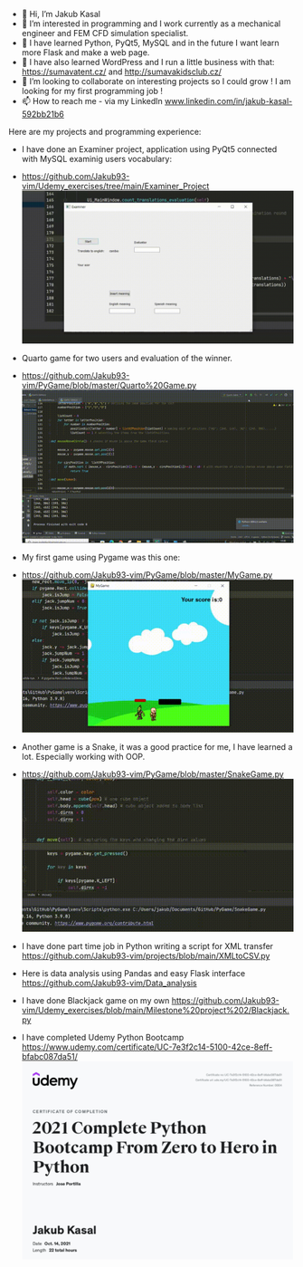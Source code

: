 - 👋 Hi, I’m Jakub Kasal
- 👀 I’m interested in programming and I work currently as a mechanical engineer and FEM CFD simulation specialist.
- 🌱 I have learned Python, PyQt5, MySQL and in the future I want learn more Flask and make a web page.
- 🧶 I have also learned WordPress and I run a little business with that: https://sumavatent.cz/ and http://sumavakidsclub.cz/
- 💞️ I’m looking to collaborate on interesting projects so I could grow ! I am looking for my first programming job !
- 📫 How to reach me -  via my LinkedIn www.linkedin.com/in/jakub-kasal-592bb21b6

Here are my projects and programming experience:

- I have done an Examiner project, application using PyQt5 connected with MySQL examinig users vocabulary:
- https://github.com/Jakub93-vim/Udemy_exercises/tree/main/Examiner_Project
![alt text](https://github.com/Jakub93-vim/Udemy_exercises/blob/main/Examiner_Project/Examiner_animation.gif?raw=true "Logo Title Text 1")

- Quarto game for two users and evaluation of the winner.
- https://github.com/Jakub93-vim/PyGame/blob/master/Quarto%20Game.py
![alt text](https://github.com/Jakub93-vim/PyGame/blob/master/quarto%20game%2000_00_00-00_00_50~1.gif)

- My first game using Pygame was this one:
- https://github.com/Jakub93-vim/PyGame/blob/master/MyGame.py 
![alt text](https://github.com/Jakub93-vim/PyGame/blob/master/MyGame_animation.gif?raw=true "Logo Title Text 1")

- Another game is a Snake, it was a good practice for me, I have learned a lot. Especially working with OOP.
- https://github.com/Jakub93-vim/PyGame/blob/master/SnakeGame.py
![alt text](https://github.com/Jakub93-vim/PyGame/blob/master/snake%20game%2000_00_00-00_00_30.gif?raw=true "Logo Title Text 1")


- I have done part time job in Python writing a script for XML transfer https://github.com/Jakub93-vim/projects/blob/main/XMLtoCSV.py
- Here is data analysis using Pandas and easy Flask interface https://github.com/Jakub93-vim/Data_analysis
- I have done Blackjack game on my own https://github.com/Jakub93-vim/Udemy_exercises/blob/main/Milestone%20project%202/Blackjack.py 

- I have completed Udemy Python Bootcamp https://www.udemy.com/certificate/UC-7e3f2c14-5100-42ce-8eff-bfabc087da51/
![alt text](https://github.com/Jakub93-vim/Udemy_exercises/blob/main/certifikat%20udemy.png?raw=true "Logo Title Text 1")

<!---
Jakub93-vim/Jakub93-vim is a ✨ special ✨ repository because its `README.md` (this file) appears on your GitHub profile.
You can click the Preview link to take a look at your changes.
--->

